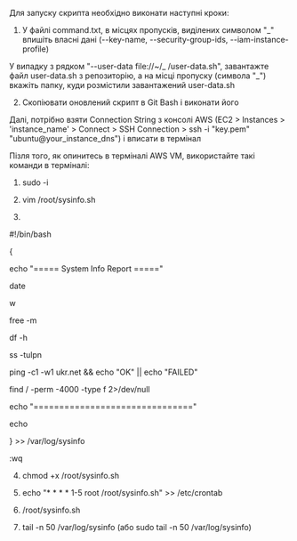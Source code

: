 Для запуску скрипта необхідно виконати наступні кроки:

1) У файлі command.txt, в місцях пропусків, виділених символом "_" впишіть власні дані (--key-name, --security-group-ids, --iam-instance-profile)

У випадку з рядком "--user-data file://~/_ /user-data.sh", завантажте файл user-data.sh з репозиторію, а на місці пропуску (символа "_") вкажіть папку, куди розмістили завантажений user-data.sh

2) Скопіювати оновлений скрипт в Git Bash і виконати його

Далі, потрібно взяти Сonnection String з консолі AWS (EC2 > Instances > 'instance_name' > Connect > SSH Connection > ssh -i "key.pem" "ubuntu@your_instance_dns") і вписати в термінал

Пізля того, як опинитесь в терміналі AWS VM, використайте такі команди в терміналі:

1) sudo -i

2) vim /root/sysinfo.sh

3)
#!/bin/bash

{

  echo "===== System Info Report ====="
  
  date
  
  w
  
  free -m
  
  df -h
  
  ss -tulpn
  
  ping -c1 -w1 ukr.net && echo "OK" || echo "FAILED"
  
  find / -perm -4000 -type f 2>/dev/null
  
  echo "==============================="
  
  echo
  
} >> /var/log/sysinfo


:wq

4) chmod +x /root/sysinfo.sh

5) echo "* * * * 1-5 root /root/sysinfo.sh" >> /etc/crontab

6) /root/sysinfo.sh

7) tail -n 50 /var/log/sysinfo (або sudo tail -n 50 /var/log/sysinfo)
